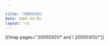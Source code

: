 ```yaml
---

title: "20050301"
date: 2005-03-01
layout: rut
---
```


[[!map pages="20050301/* and ! 20050301/*/*"]]
